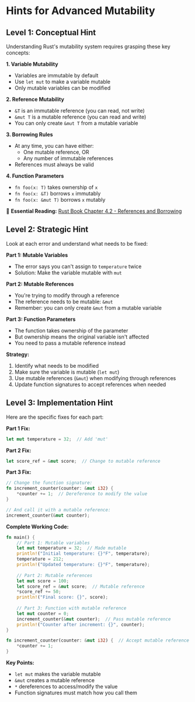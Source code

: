 # Hints for Advanced Mutability

## Level 1: Conceptual Hint

Understanding Rust's mutability system requires grasping these key concepts:

**1. Variable Mutability**
- Variables are immutable by default
- Use `let mut` to make a variable mutable
- Only mutable variables can be modified

**2. Reference Mutability**
- `&T` is an immutable reference (you can read, not write)
- `&mut T` is a mutable reference (you can read and write)
- You can only create `&mut T` from a mutable variable

**3. Borrowing Rules**
- At any time, you can have either:
  - One mutable reference, OR
  - Any number of immutable references
- References must always be valid

**4. Function Parameters**
- `fn foo(x: T)` takes ownership of `x`
- `fn foo(x: &T)` borrows `x` immutably
- `fn foo(x: &mut T)` borrows `x` mutably

📖 **Essential Reading:** [Rust Book Chapter 4.2 - References and Borrowing](https://doc.rust-lang.org/book/ch04-02-references-and-borrowing.html)

## Level 2: Strategic Hint

Look at each error and understand what needs to be fixed:

**Part 1: Mutable Variables**
- The error says you can't assign to `temperature` twice
- Solution: Make the variable mutable with `mut`

**Part 2: Mutable References**
- You're trying to modify through a reference
- The reference needs to be mutable: `&mut`
- Remember: you can only create `&mut` from a mutable variable

**Part 3: Function Parameters**
- The function takes ownership of the parameter
- But ownership means the original variable isn't affected
- You need to pass a mutable reference instead

**Strategy:**
1. Identify what needs to be modified
2. Make sure the variable is mutable (`let mut`)
3. Use mutable references (`&mut`) when modifying through references
4. Update function signatures to accept references when needed

## Level 3: Implementation Hint

Here are the specific fixes for each part:

**Part 1 Fix:**
```rust
let mut temperature = 32;  // Add 'mut'
```

**Part 2 Fix:**
```rust
let score_ref = &mut score;  // Change to mutable reference
```

**Part 3 Fix:**
```rust
// Change the function signature:
fn increment_counter(counter: &mut i32) {
    *counter += 1;  // Dereference to modify the value
}

// And call it with a mutable reference:
increment_counter(&mut counter);
```

**Complete Working Code:**
```rust
fn main() {
    // Part 1: Mutable variables
    let mut temperature = 32;  // Made mutable
    println!("Initial temperature: {}°F", temperature);
    temperature = 212;
    println!("Updated temperature: {}°F", temperature);
    
    // Part 2: Mutable references
    let mut score = 100;
    let score_ref = &mut score;  // Mutable reference
    *score_ref += 50;
    println!("Final score: {}", score);
    
    // Part 3: Function with mutable reference
    let mut counter = 0;
    increment_counter(&mut counter);  // Pass mutable reference
    println!("Counter after increment: {}", counter);
}

fn increment_counter(counter: &mut i32) {  // Accept mutable reference
    *counter += 1;
}
```

**Key Points:**
- `let mut` makes the variable mutable
- `&mut` creates a mutable reference
- `*` dereferences to access/modify the value
- Function signatures must match how you call them